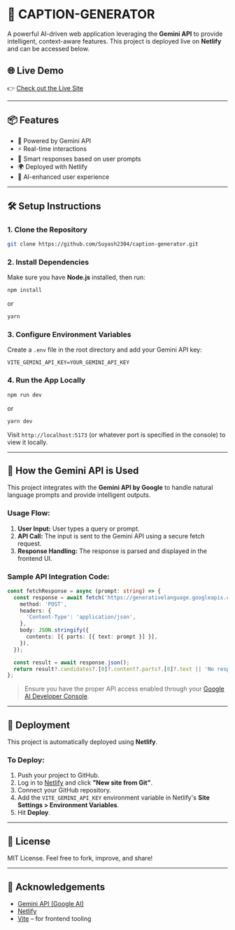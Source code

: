 # 🚀 CAPTION-GENERATOR

A powerful AI-driven web application leveraging the **Gemini API** to provide intelligent, context-aware features. This project is deployed live on **Netlify** and can be accessed below.

## 🌐 Live Demo

👉 [Check out the Live Site](https://LIVE_LINK.netlify.app)

---

## 📦 Features

- 🔮 Powered by Gemini API
- ⚡ Real-time interactions
- 💬 Smart responses based on user prompts
- 🌍 Deployed with Netlify
- 🧠 AI-enhanced user experience

---

## 🛠️ Setup Instructions

### 1. Clone the Repository

```bash
git clone https://github.com/Suyash2304/caption-generator.git
```

### 2. Install Dependencies

Make sure you have **Node.js** installed, then run:

```bash
npm install
```

or

```bash
yarn
```

### 3. Configure Environment Variables

Create a `.env` file in the root directory and add your Gemini API key:

```env
VITE_GEMINI_API_KEY=YOUR_GEMINI_API_KEY
```

### 4. Run the App Locally

```bash
npm run dev
```

or

```bash
yarn dev
```

Visit `http://localhost:5173` (or whatever port is specified in the console) to view it locally.

---

## 🤖 How the Gemini API is Used

This project integrates with the **Gemini API by Google** to handle natural language prompts and provide intelligent outputs.

### Usage Flow:

1. **User Input:** User types a query or prompt.
2. **API Call:** The input is sent to the Gemini API using a secure fetch request.
3. **Response Handling:** The response is parsed and displayed in the frontend UI.

### Sample API Integration Code:

```ts
const fetchResponse = async (prompt: string) => {
  const response = await fetch('https://generativelanguage.googleapis.com/v1beta/models/gemini-pro:generateContent?key=' + import.meta.env.VITE_GEMINI_API_KEY, {
    method: 'POST',
    headers: {
      'Content-Type': 'application/json',
    },
    body: JSON.stringify({
      contents: [{ parts: [{ text: prompt }] }],
    }),
  });

  const result = await response.json();
  return result?.candidates?.[0]?.content?.parts?.[0]?.text || 'No response.';
};
```

> Ensure you have the proper API access enabled through your [Google AI Developer Console](https://makersuite.google.com/app).

---

## 🚀 Deployment

This project is automatically deployed using **Netlify**.

### To Deploy:

1. Push your project to GitHub.
2. Log in to [Netlify](https://netlify.com) and click **"New site from Git"**.
3. Connect your GitHub repository.
4. Add the `VITE_GEMINI_API_KEY` environment variable in Netlify's **Site Settings > Environment Variables**.
5. Hit **Deploy**.

---

## 📄 License

MIT License. Feel free to fork, improve, and share!

---

## 🙌 Acknowledgements

- [Gemini API (Google AI)](https://ai.google.dev)
- [Netlify](https://www.netlify.com/)
- [Vite](https://vitejs.dev/) – for frontend tooling


